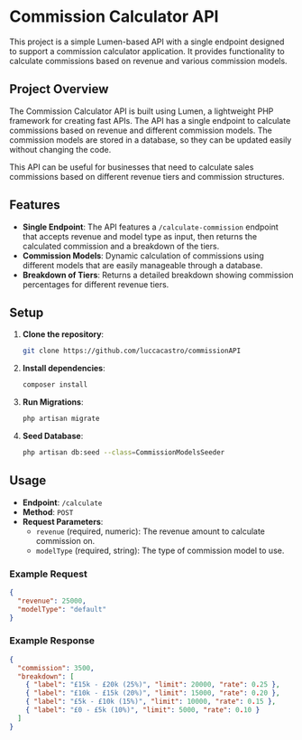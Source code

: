 # Commission Calculator API

This project is a simple Lumen-based API with a single endpoint designed to support a commission calculator application. It provides functionality to calculate commissions based on revenue and various commission models.

## Project Overview

The Commission Calculator API is built using Lumen, a lightweight PHP framework for creating fast APIs. The API has a single endpoint to calculate commissions based on revenue and different commission models. The commission models are stored in a database, so they can be updated easily without changing the code.

This API can be useful for businesses that need to calculate sales commissions based on different revenue tiers and commission structures.

## Features
- **Single Endpoint**: The API features a `/calculate-commission` endpoint that accepts revenue and model type as input, then returns the calculated commission and a breakdown of the tiers.
- **Commission Models**: Dynamic calculation of commissions using different models that are easily manageable through a database.
- **Breakdown of Tiers**: Returns a detailed breakdown showing commission percentages for different revenue tiers.

## Setup
1. **Clone the repository**:
   ```bash
   git clone https://github.com/luccacastro/commissionAPI
   ```
2. **Install dependencies**:
   ```bash
   composer install
   ```
3. **Run Migrations**:
   ```bash
   php artisan migrate
   ```
4. **Seed Database**:
   ```bash
   php artisan db:seed --class=CommissionModelsSeeder
   ```

## Usage
- **Endpoint**: `/calculate`
- **Method**: `POST`
- **Request Parameters**:
  - `revenue` (required, numeric): The revenue amount to calculate commission on.
  - `modelType` (required, string): The type of commission model to use.

### Example Request
```json
{
  "revenue": 25000,
  "modelType": "default"
}
```

### Example Response
```json
{
  "commission": 3500,
  "breakdown": [
    { "label": "£15k - £20k (25%)", "limit": 20000, "rate": 0.25 },
    { "label": "£10k - £15k (20%)", "limit": 15000, "rate": 0.20 },
    { "label": "£5k - £10k (15%)", "limit": 10000, "rate": 0.15 },
    { "label": "£0 - £5k (10%)", "limit": 5000, "rate": 0.10 }
  ]
}
```
